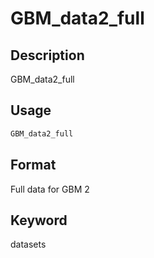 # GBM_data2_full

## Description

GBM_data2_full

## Usage

```r
GBM_data2_full
```

## Format

Full data for GBM 2

## Keyword

datasets

